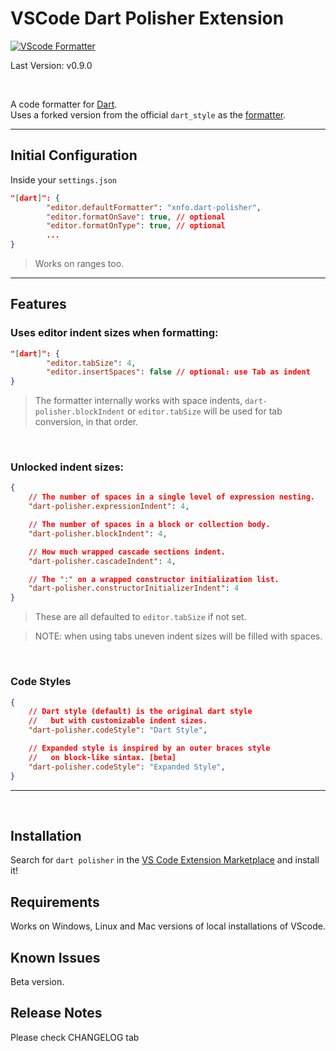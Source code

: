 # VSCode Dart Polisher Extension
[![VScode Formatter](https://shields.io/badge/dart-VScode_Formatter-blue?logo=dart&style=flat-square)](https://github.com/xnfo-dart/dart-polisher-vscode)

Last Version: v0.9.0

<br>

A code formatter for [Dart](https://dart.dev/).<br>
Uses a forked version from the official `dart_style` as the [formatter](https://github.com/xnfo-dart/dart_polisher).<br>

----
## Initial Configuration

Inside your `settings.json`
```json
"[dart]": {
		"editor.defaultFormatter": "xnfo.dart-polisher",
		"editor.formatOnSave": true, // optional
		"editor.formatOnType": true, // optional
		...
}
```
> Works on ranges too.
----
## Features

### **Uses editor indent sizes when formatting:**
```json
"[dart]": {
		"editor.tabSize": 4,
		"editor.insertSpaces": false // optional: use Tab as indent
}
```
> The formatter internally works with space indents, `dart-polisher.blockIndent` or `editor.tabSize` will be used for tab conversion, in that order.


<br>

### **Unlocked indent sizes:**
```json
{
	// The number of spaces in a single level of expression nesting.
	"dart-polisher.expressionIndent": 4,

	// The number of spaces in a block or collection body.
	"dart-polisher.blockIndent": 4,

	// How much wrapped cascade sections indent.
	"dart-polisher.cascadeIndent": 4,

	// The ":" on a wrapped constructor initialization list.
	"dart-polisher.constructorInitializerIndent": 4
}
```
> These are all defaulted to `editor.tabSize` if not set.

> NOTE: when using tabs uneven indent sizes will be filled with spaces.

<br>

### **Code Styles**
```json
{
	// Dart style (default) is the original dart style
	//   but with customizable indent sizes.
	"dart-polisher.codeStyle": "Dart Style",

	// Expanded style is inspired by an outer braces style
	//   on block-like sintax. [beta]
	"dart-polisher.codeStyle": "Expanded Style",
}
```
----


<br>

## Installation
Search for `dart polisher` in the [VS Code Extension Marketplace](https://code.visualstudio.com/docs/editor/extension-marketplace) and install it!

## Requirements

Works on Windows, Linux and Mac versions of local installations of VScode.



## Known Issues

Beta version.

## Release Notes

Please check CHANGELOG tab
